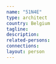 ```yaml
---
name: "51N4E"
type: architect
country: Belgium
tagline:
description:
related-persons:
connections:
layout: person
---
```

